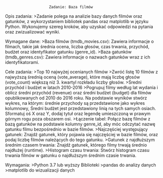                         Zadanie: Baza filmów

Opis zadania: 
	>Zadanie polega na analizie bazy danych filmów oraz gatunków, z wykorzystaniem bibliotek pandas oraz matplotlib w języku Python. Wykonujemy szereg kroków, aby uzyskać odpowiedzi na 	pytania oraz zwizualizować wyniki.

Wymagane dane:
 	>Baza filmów (tmdb_movies.csv): Zawiera informacje o filmach, takie jak średnia ocena, liczba głosów, czas trwania, przychód, budżet oraz identyfikator gatunku (genre_id). 
	>Baza gatunków (tmdb_genres.csv): Zawiera informacje o nazwach gatunków wraz z ich identyfikatorami.

Cele zadania: 
	>Top 10 najwyżej ocenianych filmów 
	>Zwróć listę 10 filmów z najwyższą średnią oceną (vote_average), które mają liczbę głosów (vote_count) większą niż 3. kwartyl rozkładu liczby głosów.
	>Średni przychód i budżet w latach 2010-2016 
	>Pogrupuj filmy według lat wydania i oblicz średni przychód (revenue) oraz średni budżet (budget) dla filmów opublikowanych od 2010 do 2016 roku. Na podstawie wyników stwórz wykres, 	na którym: średnie przychody są przedstawione jako wykres kolumnowy, Średni budżet jest przedstawiony linią na tych samych osiach. Sformatuj oś X oraz Y, dodaj tytuł oraz legendę 	umieszczoną w prawym górnym rogu poza obszarem osi.
	>Łączenie tabel: Połącz bazę filmów z bazą gatunków na podstawie kolumny genre_id, aby móc odczytać nazwę gatunku filmu bezpośrednio w bazie filmów.
	>Najczęściej występujący gatunek: Znajdź gatunek, który pojawia się najczęściej w bazie filmów, oraz podaj liczbę filmów należących do tego gatunku.
	>Gatunek z najdłuższym średnim czasem trwania: Znajdź gatunek, którego filmy trwają średnio najdłużej (runtime).
	>Histogram czasu trwania: Stwórz histogram czasu trwania filmów w gatunku o najdłuższym średnim czasie trwania.

Wymagania:
	>Python 3.7 lub wyższy Biblioteki 
	>pandas do analizy danych 
	>matplotlib do wizualizacji danych